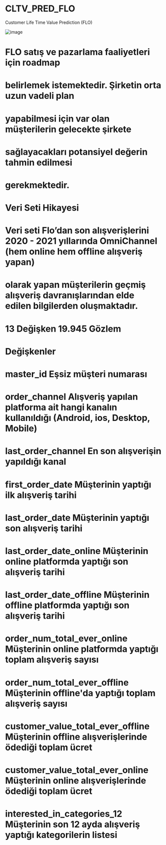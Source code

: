 # CLTV_PRED_FLO
Customer Life Time Value Prediction (FLO)

![image](https://github.com/furkansukan/CLTV_PRED_FLO/assets/115731123/13280d50-9303-4b3e-9ec6-91904281092e)


# FLO satış ve pazarlama faaliyetleri için roadmap
# belirlemek istemektedir. Şirketin orta uzun vadeli plan
# yapabilmesi için var olan müşterilerin gelecekte şirkete
# sağlayacakları potansiyel değerin tahmin edilmesi
# gerekmektedir.

# Veri Seti Hikayesi

# Veri seti Flo’dan son alışverişlerini 2020 - 2021 yıllarında OmniChannel (hem online hem offline alışveriş yapan)
# olarak yapan müşterilerin geçmiş alışveriş davranışlarından elde edilen bilgilerden oluşmaktadır.
# 13 Değişken 19.945 Gözlem

# Değişkenler
# master_id Eşsiz müşteri numarası
# order_channel Alışveriş yapılan platforma ait hangi kanalın kullanıldığı (Android, ios, Desktop, Mobile)
# last_order_channel En son alışverişin yapıldığı kanal
# first_order_date Müşterinin yaptığı ilk alışveriş tarihi
# last_order_date Müşterinin yaptığı son alışveriş tarihi
# last_order_date_online Müşterinin online platformda yaptığı son alışveriş tarihi
# last_order_date_offline Müşterinin offline platformda yaptığı son alışveriş tarihi
# order_num_total_ever_online Müşterinin online platformda yaptığı toplam alışveriş sayısı
# order_num_total_ever_offline Müşterinin offline'da yaptığı toplam alışveriş sayısı
# customer_value_total_ever_offline Müşterinin offline alışverişlerinde ödediği toplam ücret
# customer_value_total_ever_online Müşterinin online alışverişlerinde ödediği toplam ücret
# interested_in_categories_12 Müşterinin son 12 ayda alışveriş yaptığı kategorilerin listesi
